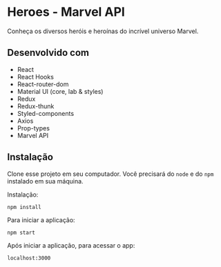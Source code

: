 # Heroes - Marvel API

Conheça os diversos heróis e heroínas do incrível universo Marvel.

## Desenvolvido com

- React
- React Hooks
- React-router-dom
- Material UI (core, lab & styles)
- Redux
- Redux-thunk
- Styled-components
- Axios
- Prop-types
- Marvel API

## Instalação

Clone esse projeto em seu computador. Você precisará do `node` e do `npm` instalado em sua máquina.

Instalação:

`npm install`

Para iniciar a aplicação:

`npm start`

Após iniciar a aplicação, para acessar o app:

`localhost:3000`
